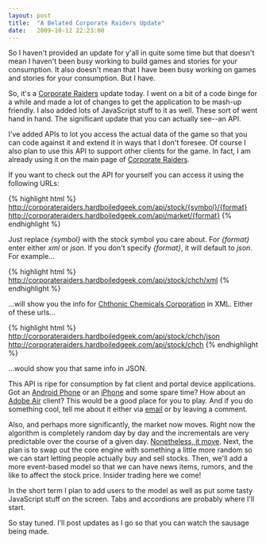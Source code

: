 ```yaml
---
layout: post
title:  "A Belated Corporate Raiders Update"
date:   2009-10-12 22:23:00
---
```


So I haven't provided an update for y'all in quite some time but that doesn't
mean I haven't been busy working to build games and stories for your
consumption.  It also doesn't mean that I have been busy working on games and
stories for your consumption.  But I have.

So, it's a [Corporate Raiders](http://corporateraiders.hardboiledgeek.com/)
update today.  I went on a bit of a code binge for a while and made a lot of
changes to get the application to be mash-up friendly.  I also added lots of
JavaScript stuff to it as well.  These sort of went hand in hand.  The
significant update that you can actually see--an API.

I've added APIs to lot you access the actual data of the game so that you can
code against it and extend it in ways that I don't foresee.  Of course I also
plan to use this API to support other clients for the game.  In fact, I am
already using it on the main page of [Corporate
Raiders](http://corporateraiders.hardboiledgeek.com/).

If you want to check out the API for yourself you can access it using the following URLs:

{% highlight html %}
http://corporateraiders.hardboiledgeek.com/api/stock/{symbol}/{format}
http://corporateraiders.hardboiledgeek.com/api/market/{format}
{% endhighlight %}

Just replace _{symbol}_ with the stock symbol you care about.  For _{format}_
enter either _xml_ or _json_.  If you don't specify _{format}_, it will default
to _json_.  For example...

{% highlight html %}
http://corporateraiders.hardboiledgeek.com/api/stock/chch/xml
{% endhighlight %}

...will show you the info for [Chthonic Chemicals
Corporation](http://corporateraiders.hardboiledgeek.com/stock.jsp?stock=CHCH)
in XML. Either of these urls...

{% highlight html %}
http://corporateraiders.hardboiledgeek.com/api/stock/chch/json
http://corporateraiders.hardboiledgeek.com/api/stock/chch
{% endhighlight %}
 
...would show you that same info in JSON.

This API is ripe for consumption by fat client and portal device applications.
Got an [Android Phone](http://www.android.com/) or an
[iPhone](http://developer.apple.com/iphone/) and some spare time?  How about an
[Adobe Air](http://www.adobe.com/products/air/) client?  This would be a good
place for you to play.  And if you do something cool, tell me about it either
via [email](mailto:guy@guyroyse.com) or by leaving a comment.

Also, and perhaps more significantly, the market now moves.  Right now the
algorithm is completely random day by day and the incrementals are very
predictable over the course of a given day.  [Nonetheless, it
move](http://en.wikipedia.org/wiki/E_pur_si_muove).  Next, the plan is to
swap out the core engine with something a little more random so we can start
letting people actually buy and sell stocks.  Then, we'll add a more
event-based model so that we can have news items, rumors, and the like to
affect the stock price.  Insider trading here we come!

In the short term I plan to add users to the model as well as put some tasty
JavaScript stuff on the screen.  Tabs and accordions are probably where I'll
start.

So stay tuned.  I'll post updates as I go so that you can watch the sausage
being made.

